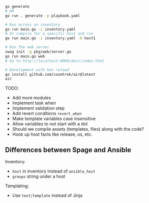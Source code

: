 ```bash
go generate
# OR
go run . generate -p playbook.yaml

# Run across an inventory
go run main.go -i inventory.yaml
# Or compile for a specific host and run
go run main.go -i inventory.yaml -H host1

# Run the web server
swag init -g pkg/web/server.go
go run main.go web
# Go to http://localhost:8080/docs/index.html

# Development with hot reload
go install github.com/cosmtrek/air@latest
air
```

TODO:

- Add more modules
- Implement task when
- Implement validation step
- Add revert conditions `revert_when`
- Make template variables case insensitive
- Allow variables to not start with a dot
- Should we compile assets (templates, files) along with the code?
- Hook up host facts like release, os, etc.

## Differences between Spage and Ansible

Inventory:

- `host` in inventory instead of `ansible_host`
- `groups` string under a host

Templating:

- Use `text/template` instead of Jinja
